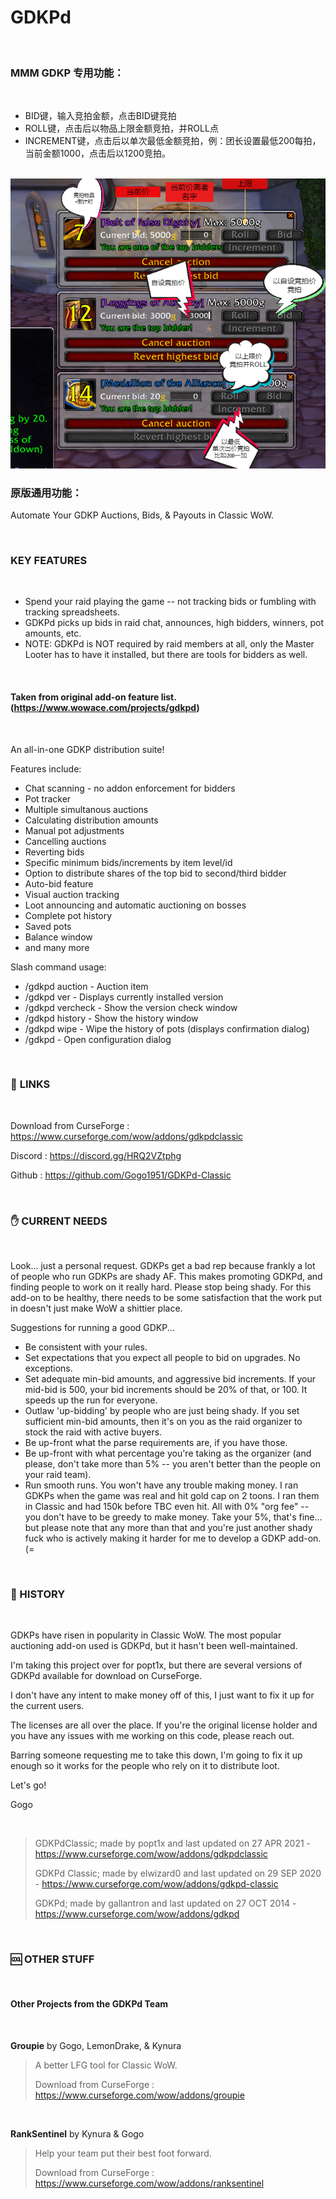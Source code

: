 # GDKPd

<br>

### **MMM GDKP 专用功能：**

<br>

* BID键，输入竞拍金额，点击BID键竞拍
* ROLL键，点击后以物品上限金额竞拍，并ROLL点
* INCREMENT键，点击后以单次最低金额竞拍，例：团长设置最低200每拍，当前金额1000，点击后以1200竞拍。

<br>

<img src="./assets/MMMgdkp.jpg" alt="图文说明" width="600"/>

<br>

### 原版通用功能：

Automate Your GDKP Auctions, Bids, & Payouts in Classic WoW.

<br>

### **KEY FEATURES**

<br>

* Spend your raid playing the game -- not tracking bids or fumbling with tracking spreadsheets.
* GDKPd picks up bids in raid chat, announces, high bidders, winners, pot amounts, etc.
* NOTE: GDKPd is NOT required by raid members at all, only the Master Looter has to have it installed, but there are tools for bidders as well.

<br>

#### Taken from original add-on feature list. (https://www.wowace.com/projects/gdkpd)

<br>

An all-in-one GDKP distribution suite!

Features include:

* Chat scanning - no addon enforcement for bidders
* Pot tracker
* Multiple simultanous auctions
* Calculating distribution amounts
* Manual pot adjustments
* Cancelling auctions
* Reverting bids
* Specific minimum bids/increments by item level/id
* Option to distribute shares of the top bid to second/third bidder
* Auto-bid feature
* Visual auction tracking
* Loot announcing and automatic auctioning on bosses
* Complete pot history
* Saved pots
* Balance window
* and many more

Slash command usage:

* /gdkpd auction <itemlink> - Auction item
* /gdkpd ver - Displays currently installed version
* /gdkpd vercheck - Show the version check window
* /gdkpd history - Show the history window
* /gdkpd wipe - Wipe the history of pots (displays confirmation dialog)
* /gdkpd <anything other than the above> - Open configuration dialog

<br>

### :link:  **LINKS**

<br>

Download from CurseForge : https://www.curseforge.com/wow/addons/gdkpdclassic

Discord : https://discord.gg/HRQ2VZtphg

Github : https://github.com/Gogo1951/GDKPd-Classic

<br>

### :hand:  **CURRENT NEEDS**

<br>

Look... just a personal request. GDKPs get a bad rep because frankly a lot of people who run GDKPs are shady AF. This makes promoting GDKPd, and finding people to work on it really hard. Please stop being shady. For this add-on to be healthy, there needs to be some satisfaction that the work put in doesn't just make WoW a shittier place.

Suggestions for running a good GDKP...

* Be consistent with your rules.
* Set expectations that you expect all people to bid on upgrades. No exceptions.
* Set adequate min-bid amounts, and aggressive bid increments. If your mid-bid is 500, your bid increments should be 20% of that, or 100. It speeds up the run for everyone.
* Outlaw 'up-bidding' by people who are just being shady. If you set sufficient min-bid amounts, then it's on you as the raid organizer to stock the raid with active buyers.
* Be up-front what the parse requirements are, if you have those.
* Be up-front with what percentage you're taking as the organizer (and please, don't take more than 5% -- you aren't better than the people on your raid team).
* Run smooth runs. You won't have any trouble making money. I ran GDKPs when the game was real and hit gold cap on 2 toons. I ran them in Classic and had 150k before TBC even hit. All with 0% "org fee" -- you don't have to be greedy to make money. Take your 5%, that's fine... but please note that any more than that and you're just another shady fuck who is actively making it harder for me to develop a GDKP add-on. (=

<br>

### 🤑 HISTORY

<br>

GDKPs have risen in popularity in Classic WoW. The most popular auctioning add-on used is GDKPd, but it hasn't been well-maintained.

I'm taking this project over for popt1x, but there are several versions of GDKPd available for download on CurseForge.

I don't have any intent to make money off of this, I just want to fix it up for the current users.

The licenses are all over the place. If you're the original license holder and you have any issues with me working on this code, please reach out.

Barring someone requesting me to take this down, I'm going to fix it up enough so it works for the people who rely on it to distribute loot.

Let's go!

Gogo

<br>

> GDKPdClassic; made by popt1x and last updated on 27 APR 2021 - https://www.curseforge.com/wow/addons/gdkpdclassic
>
> GDKPd Classic; made by elwizard0 and last updated on 29 SEP 2020 - https://www.curseforge.com/wow/addons/gdkpd-classic
>
> GDKPd; made by gallantron and last updated on 27 OCT 2014 - https://www.curseforge.com/wow/addons/gdkpd

<br>

### 🆒  **OTHER STUFF**

<br>

#### Other Projects from the GDKPd Team

<br>

**Groupie** by Gogo, LemonDrake, & Kynura
> 
> A better LFG tool for Classic WoW.
> 
> Download from CurseForge : https://www.curseforge.com/wow/addons/groupie

<br>

**RankSentinel** by Kynura & Gogo
> 
> Help your team put their best foot forward.
> 
> Download from CurseForge : https://www.curseforge.com/wow/addons/ranksentinel
